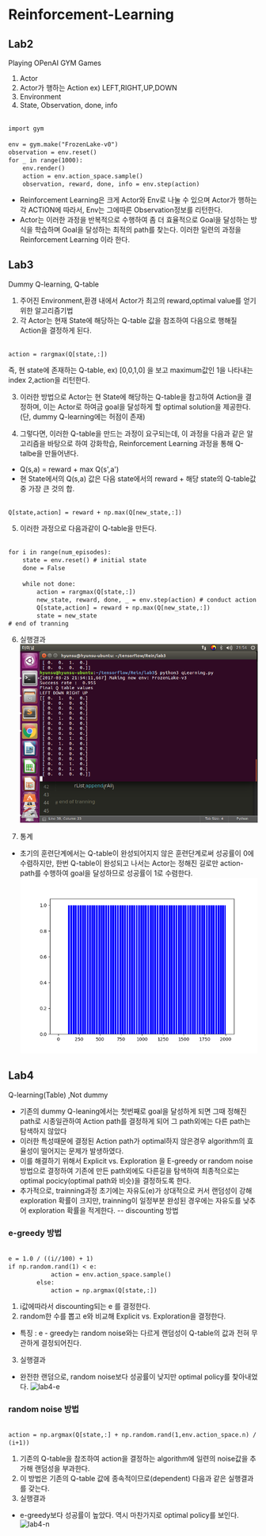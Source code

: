 # Reinforcement-Learning

## Lab2
Playing OPenAI GYM Games
1. Actor
2. Actor가 행하는 Action ex) LEFT,RIGHT,UP,DOWN
3. Environment
4. State, Observation, done, info

<pre><code>
import gym

env = gym.make("FrozenLake-v0")
observation = env.reset()
for _ in range(1000):
	env.render()
	action = env.action_space.sample()
	observation, reward, done, info = env.step(action)
</code></pre>

- Reinforcement Learning은 크게 Actor와 Env로 나눌 수 있으며 Actor가 행하는 각 ACTION에 따라서, Env는 그에따른 Observation정보를 리턴한다.
- Actor는 이러한 과정을 반복적으로 수행하여 좀 더 효율적으로 Goal을 달성하는 방식을 학습하며 Goal을 달성하는 최적의 path를 찾는다. 이러한 일련의 과정을 Reinforcement Learning 이라 한다.

## Lab3
Dummy Q-learning, Q-table
1. 주어진 Environment,환경 내에서 Actor가 최고의 reward,optimal value를 얻기위한 알고리즘기법
2. 각 Actor는 현재 State에 해당하는 Q-table 값을 참조하여 다음으로 행해질 Action을 결정하게 된다.

<pre><code>
action = rargmax(Q[state,:])
</code></pre>

즉, 현 state에 존재하는 Q-table, ex) [0,0,1,0] 을 보고 maximum값인 1을 나타내는 index 2,action을 리턴한다.

3. 이러한 방법으로 Actor는 현 State에 해당하는 Q-table을 참고하여 Action을 결정하며, 이는 Actor로 하여금 goal을 달성하게 할 optimal solution을 제공한다.(단, dummy Q-learning에는 허점이 존재)

4. 그렇다면, 이러한 Q-table을 만드는 과정이 요구되는데, 이 과정을 다음과 같은 알고리즘을 바탕으로 하여 강화학습, Reinforcement Learning 과정을 통해 Q-talbe을 만들어낸다.
- Q(s,a) = reward + max Q(s',a')
- 현 State에서의 Q(s,a) 값은 다음 state에서의 reward + 해당 state의 Q-table값중 가장 큰 것의 합.

<pre><code>
Q[state,action] = reward + np.max(Q[new_state,:])
</code></pre>
5. 이러한 과정으로 다음과같이 Q-table을 만든다.
<pre><code>
for i in range(num_episodes):
	state = env.reset() # initial state
	done = False

	while not done:
		action = rargmax(Q[state,:])
		new_state, reward, done, _ = env.step(action) # conduct action
		Q[state,action] = reward + np.max(Q[new_state,:])
		state = new_state
# end of tranning
</code></pre>

6. 실행결과
![lab3-result](/lab3/result/lab3_result.png)

7. 통계
- 초기의 훈련단계에서는 Q-table이 완성되어지지 않은 훈련단계로써 성공률이 0에 수렴하지만, 한번 Q-table이 완성되고 나서는 Actor는 정해진 길로만 action-path를 수행하여 goal을 달성하므로 성공률이 1로 수렴한다.
![lab3-figure](/lab3/result/figure.png)

## Lab4
Q-learning(Table) ,Not dummy
- 기존의 dummy Q-leaning에서는 첫번째로 goal을 달성하게 되면 그때 정해진 path로 시종일관하여 Action path를 결정하게 되어 그 path외에는 다른 path는 탐색하지 않았다
- 이러한 특성때문에 결정된 Action path가 optimal하지 않은경우 algorithm의 효율성이 떨어지는 문제가 발생하였다.
- 이를 해결하기 위해서 Explicit vs. Exploration 을 E-greedy or random noise방법으로 결정하여 기존에 만든 path외에도 다른길을 탐색하여 최종적으로는 optimal pocicy(optimal path와 비슷)을 결정하도록 한다.
- 추가적으로, trainning과정 초기에는 자유도(e)가 상대적으로 커서 랜덤성이 강해 exploration 확률이 크지만, trainning이 일정부분 완성된 경우에는 자유도를 낮추어 exploration 확률을 적게한다. -- discounting 방법

### e-greedy 방법
<pre><code>
e = 1.0 / ((i//100) + 1)
if np.random.rand(1) < e:
			action = env.action_space.sample()
		else:
			action = np.argmax(Q[state,:])
</code></pre>
1. i값에따라서 discounting되는 e 를 결정한다.
2. random한 수를 뽑고 e와 비교해 Explicit vs. Exploration을 결정한다.
- 특징 : e - greedy는 random noise와는 다르게 랜덤성이 Q-table의 값과 전혀 무관하게 결정되어진다.
3. 실행결과
- 완전한 랜덤으로, random noise보다 성공률이 낮지만 optimal policy를 찾아내었다.
![lab4-e]()

### random noise 방법
<pre><code>
action = np.argmax(Q[state,:] + np.random.rand(1,env.action_space.n) / (i+1))
</code></pre>
1. 기존의 Q-table을 참조하여 action을 결정하는 algorithm에 일련의 noise값을 추가해 랜덤성을 부과한다.
2. 이 방법은 기존의 Q-table 값에 종속적이므로(dependent) 다음과 같은 실행결과를 갖는다.
3. 실행결과
- e-greedy보다 성공률이 높았다. 역시 마찬가지로 optimal policy를 보인다.
![lab4-n]()

